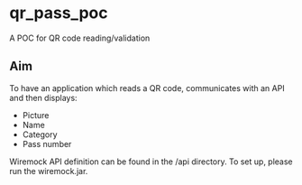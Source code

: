 # qr_pass_poc

A POC for QR code reading/validation

## Aim
To have an application which reads a QR code, communicates with an API and then displays:</br>
<ul>
<li>Picture</li>
<li>Name</li>
<li>Category</li>
<li>Pass number</li>
</ul>
Wiremock API definition can be found in the /api directory. To set up, please run the wiremock.jar.